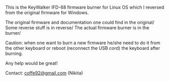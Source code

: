 This is the KeyWalker IFD-68 firmware burner for Linux OS which I reversed from the original firmware for Windows.

The original firmware and documentation one could find in the original/
Some reverse stuff is in reverse/
The actual firmware burner is in the burner/

Caution: when one want to burn a new firmware he/she need to do it from the other keyboard or reboot (reconnect the USB cord) the keyboard after burning.

Any help would be great!

Contact: coffe92@gmail.com (Nikita)

